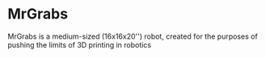 # MrGrabs
MrGrabs is a medium-sized (16x16x20'') robot, created for the purposes of pushing the limits of 3D printing in robotics
